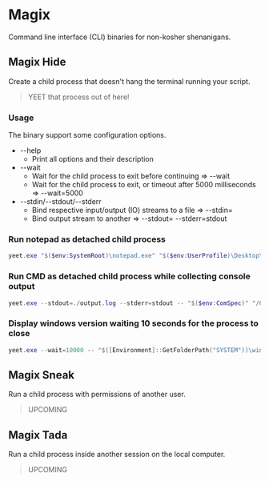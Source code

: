 # Magix

Command line interface (CLI) binaries for non-kosher shenanigans.

## Magix Hide

Create a child process that doesn't hang the terminal running your script.

> YEET that process out of here!

### Usage

The binary support some configuration options.

* --help
    * Print all options and their description
* --wait
    * Wait for the child process to exit before continuing => --wait
    * Wait for the child process to exit, or timeout after 5000 milliseconds => --wait=5000
* --stdin/--stdout/--stderr
    * Bind respective input/output (IO) streams to a file => --stdin=<path-to-file>
    * Bind output stream to another => --stdout=<path-to-logfile> --stderr=stdout


### Run notepad as detached child process

```powershell
yeet.exe "$($env:SystemRoot)\notepad.exe" "$($env:UserProfile)\Desktop\new-document.txt"
```

### Run CMD as detached child process while collecting console output

```powershell
yeet.exe --stdout=./output.log --stderr=stdout -- "$($env:ComSpec)" "/C ECHO Hello from CMD!"
```

### Display windows version waiting 10 seconds for the process to close

```powershell
yeet.exe --wait=10000 -- "$([Environment]::GetFolderPath("SYSTEM"))\winver.exe"
```

## Magix Sneak

Run a child process with permissions of another user.

> UPCOMING

## Magix Tada

Run a child process inside another session on the local computer.

> UPCOMING